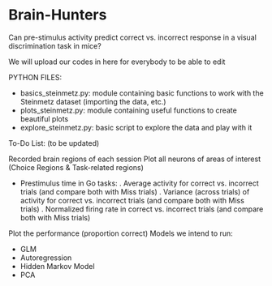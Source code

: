 # Brain-Hunters
Can pre-stimulus activity predict correct vs. incorrect response in a visual discrimination task in mice?

We will upload our codes in here for everybody to be able to edit  

PYTHON FILES:
  - basics_steinmetz.py: module containing basic functions to work with the Steinmetz dataset (importing the data, etc.)
  - plots_steinmetz.py: module containing useful functions to create beautiful plots
  - explore_steinmetz.py: basic script to explore the data and play with it


To-Do List: (to be updated)

Recorded brain regions of each session
Plot all neurons of areas of interest (Choice Regions & Task-related regions)
  - Prestimulus time in Go tasks:
      . Average activity for correct vs. incorrect trials (and compare both with Miss trials)
      . Variance (across trials) of activity for correct vs. incorrect trials (and compare both with Miss trials)
      . Normalized firing rate in correct vs. incorrect trials (and compare both with Miss trials)

Plot the performance (proportion correct)
Models we intend to run:
  - GLM
  - Autoregression 
  - Hidden Markov Model
  - PCA


